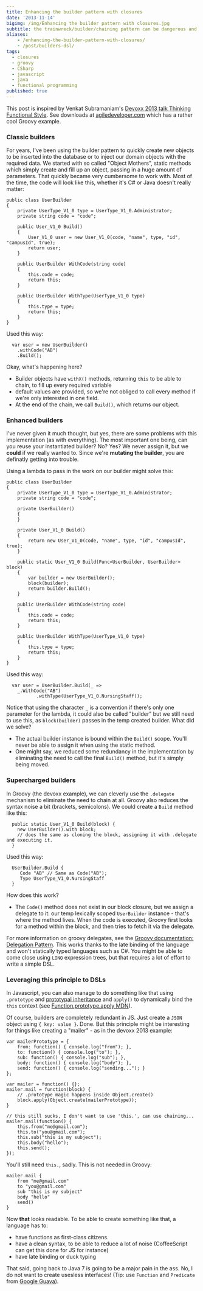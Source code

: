 ```yaml
---
title: Enhancing the builder pattern with closures
date: '2013-11-14'
bigimg: /img/Enhancing the builder pattern with closures.jpg
subtitle: the trainwreck/builder/chaining pattern can be dangerous and here's why
aliases:
    - /enhancing-the-builder-pattern-with-closures/
    - /post/builders-dsl/
tags:
  - closures
  - groovy
  - CSharp
  - javascript
  - java
  - functional programming
published: true
---
```


This post is inspired by Venkat Subramaniam's [Devoxx 2013 talk Thinking Functional Style](http://www.devoxx.be/dv13-venkat-subramaniam.html). See downloads at [agiledeveloper.com](http://www.agiledeveloper.com/downloads.html) which has a rather cool Groovy example. 

### Classic builders

For years, I've been using the builder pattern to quickly create new objects to be inserted into the database or to inject our domain objects with the required data. We started with so called "Object Mothers", static methods which simply create and fill up an object, passing in a huge amount of parameters. That quickly became very cumbersome to work with. Most of the time, the code will  look like this, whether it's C# or Java doesn't really matter:

    public class UserBuilder
    {
        private UserType_V1_0 type = UserType_V1_0.Administrator;
        private string code = "code";

        public User_V1_0 Build()
        {
            User_V1_0 user = new User_V1_0(code, "name", type, "id", "campusId", true);
            return user;
        }

        public UserBuilder WithCode(string code)
        {
            this.code = code;
            return this;
        }

        public UserBuilder WithType(UserType_V1_0 type)
        {
            this.type = type;
            return this;
        }
    }

Used this way:

      var user = new UserBuilder()
        .withCode("AB")
        .Build();

Okay, what's happening here?

  - Builder objects have `withX()` methods, returning `this` to be able to chain, to fill up every required variable
  - default values are provided, so we're not obliged to call every method if we're only interested in one field. 
  - At the end of the chain, we call `Build()`, which returns our object. 

### Enhanced builders

I've never given it much thought, but yes, there are some problems with this implementation (as with everything). The most important one being, can you reuse your instantiated builder? No? Yes? We never assign it, but we **could** if we really wanted to. Since we're **mutating the builder**, you are definatly getting into trouble. 
  
Using a lambda to pass in the work on our builder might solve this:

    public class UserBuilder
    {
        private UserType_V1_0 type = UserType_V1_0.Administrator;
        private string code = "code";

        private UserBuilder()
        {
        }

        private User_V1_0 Build()
        {
            return new User_V1_0(code, "name", type, "id", "campusId", true);
        }

        public static User_V1_0 Build(Func<UserBuilder, UserBuilder> block)
        {
            var builder = new UserBuilder();
            block(builder);
            return builder.Build();
        }

        public UserBuilder WithCode(string code)
        {
            this.code = code;
            return this;
        }

        public UserBuilder WithType(UserType_V1_0 type)
        {
            this.type = type;
            return this;
        }
    }

Used this way:

      var user = UserBuilder.Build(_ =>
        _.WithCode("AB")
    		   .withType(UserType_V1_0.NursingStaff));

Notice that using the character `_` is a convention if there's only one parameter for the lambda, it could also be called "builder" but we still need to use this, as `block(builder)` passes in the temp created builder. What did we solve? 

  - The actual builder instance is bound within the `Build()` scope. You'll never be able to assign it when using the static method. 
  - One might say, we reduced some redundancy in the implementation by eliminating the need to call the final `Build()` method, but it's simply being moved. 

### Supercharged builders

In Groovy (the devoxx example), we can cleverly use the `.delegate` mechanism to eliminate the need to chain at all. Groovy also reduces the syntax noise a bit (brackets, semicolons). We could create a `Build` method like this:

      public static User_V1_0 Build(block) {
        new UserBuilder().with block;
        // does the same as cloning the block, assigning it with .delegate and executing it. 
      }

Used this way:

      UserBuilder.Build {
    	 Code "AB" // Same as Code("AB");
    	 Type UserType_V1_0.NursingStaff
      }
  
How does this work?

  - The `Code()` method does not exist in our block closure, but we assign a delegate to it: our temp lexically scoped `UserBuilder` instance - that's where the method lives. When the code is executed, Groovy first looks for a method within the block, and then tries to fetch it via the delegate. 

For more information on groovy delegates, see the [Groovy documentation: Delegation Pattern](http://groovy.codehaus.org/Delegation+Pattern). This works thanks to the late binding of the language and won't statically typed languages such as C#. You might be able to come close using `LINQ` expression trees, but that requires a lot of effort to write a simple DSL.

### Leveraging this principle to DSLs

In Javascript, you can also manage to do something like that using `.prototype` and [prototypal inheritance](http://brainbaking.com/wiki/code/javascript/inheritance) and `apply()` to dynamically bind the `this` context (see [Function.prototype.apply MDN](https://developer.mozilla.org/en-US/docs/Web/JavaScript/Reference/Global_Objects/Function/apply)).

Of course, builders are completely redundant in JS. Just create a `JSON` object using `{ key: value }`. Done. But this principle might be interesting for things like creating a "mailer" - as in the devoxx 2013 example:

    var mailerPrototype = {
        from: function() { console.log("from"); },
        to: function() { console.log("to"); },
        sub: function() { console.log("sub"); },
        body: function() { console.log("body"); },
        send: function() { console.log("sending..."); }
    };

    var mailer = function() {};
    mailer.mail = function(block) {
        // .prototype magic happens inside Object.create()
        block.apply(Object.create(mailerPrototype));
    }

    // this still sucks, I don't want to use 'this.', can use chaining... 
    mailer.mail(function() {
        this.from("me@gmail.com");
        this.to("you@gmail.com");
        this.sub("this is my subject");
        this.body("hello");
        this.send();
    });

You'll still need `this.`, sadly. This is not needed in Groovy:

    mailer.mail {
        from "me@gmail.com"
        to "you@gmail.com"
        sub "this is my subject"
        body "hello"
        send()
    }

Now **that** looks readable. To be able to create something like that, a language has to:

  - have functions as first-class citizens.
  - have a clean syntax, to be able to reduce a lot of noise (CoffeeScript can get this done for JS for instance)
  - have late binding or duck typing

That said, going back to Java 7 is going to be a major pain in the ass. No, I do not want to create usesless interfaces! (Tip: use `Function` and `Predicate` from [Google Guava](https://code.google.com/p/guava-libraries/)).
